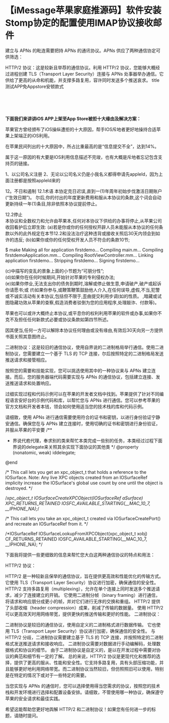 # 【iMessage苹果家庭推源码】软件安装Stomp协定的配置使用IMAP协议接收邮件

建立与 APNs 的毗连需要把持 APNs 的通讯协议。APNs 供应了两种通信协定可供筛选：

HTTP/2 协议：这是较新且举荐的通信协议。利用 HTTP/2 协议，您能够大概经过进程创建 TLS（Transport Layer Security）连接与 APNs 处事器举办通信。它供给了更高的从命和机能，并支撑多路复用，容许同时发送多个推送哀求。
          <key>title</key>  
                <string>测试APP免Appstore安顿款式</string>  
            </dict>  
        </dict>  
    </array>  
</dict>  
</plist>

**下面我们来讲讲iOS APP上架至App Store被拒十大缘由及解决方案：**

苹果官方曾经颁布了iOS操纵遭拒的十大原因，帮手IOS斥地者更好地操持合适苹果上架端正的iOS利用。

在苹果民间列出的十大原因中，所占比重最高的是“信息提交不全”，达到14%。

属于这一原因的有大要是IOS利用信息描述不完竣，也有大概是斥地者忘记包含支持页的链接。

1、以公司名义注册
2、无论以公司名义仍是小我名义都得申请先appleId，因为上面注册都是按照appleId来的


12。不日和遏制
12.1术语
本协定克日迟误,直到一(1)年周年初始步伐激活日期账户(“生效日期”)。 尔后,你的付出的年度更新费用和服从本协议的条款,这个词会自动更新持续一年(1)条目,除非依照本协议提前停止。  

12.2停止  
本协议和全数权力和允许由苹果本,任何对本协议下供给的办事将停止,从苹果公司收回看护后立即生效:
(a)若是你或你的任何授权开辟人员未能服从本协议的任何条款以外的此外规定在本节12.2和没法治疗这种违背或接收关照后30天内领会到如许的违反;
(b)如果你或你的任何受权开发人员不符合的条款10节;


$ make
Making all for application firstdemo…
 Compiling main.m…
 Compiling firstdemoApplication.mm…
 Compiling RootViewController.mm…
 Linking application firstdemo…
 Stripping firstdemo…
 Signing firstdemo…



(c)中描写的变乱的景象上面的小节题为“可朋分性”;  
(d)如果你在任何时候期间,开始针对苹果的专利侵权办法;  
(e)如果你停业,无法支出你的债务到期时,溶解或停止做生意,申请破产,破产或起诉你请愿书;或
(f)如果你参与,或鞭策鞭策鼓励他人介入,在任何误导,虚假,不当,犯警或不诚实活动有关本协议,包括但不限于,歪曲提交利用步调(如的性质。 ,暗藏或试图隐藏功效从苹果的查察,假造消费者驳倒为您的应用程序,处理敲诈、付款等)。  

苹果也可以或许大概终止本协议,或平息你的权利利用苹果的软件或办事,如果你不克不及担任任何新款式必要或协议条款如第四节所述。  

因其便当,任何一方可以解除本协议任何理由或没有缘由,有效后30天向另一方提供书面关照其意图终止。

二进制协议：这是较旧的通信协议，使用自界说的二进制格局举行通信。使用二进制协议，您需要建立一个基于 TLS 的 TCP 连接，尔后按照特定的二进制格局发送推送请求和接管相应。

按照您的需要和技能实现，您可以挑选使用其中的一种协议来与 APNs 建立连接。而后，您的服务器端代码需要实现与 APNs 的通信协议，包括建立连接、发送推送请求和处置响应。

过细实现过程和代码示例可以在苹果的开发者文档中找到。苹果提供了针对不同编程语言安好台的示例代码和库，以帮忙您与 APNs 进行通信。您可以参考苹果的官方文档和开发者本钱，领会如何使用适当您的技术栈的库和代码示例。

请细致，使用 APNs 进行通信需要使用符合的证书和密钥，以进行身份验证宁静安通信。确保您在与 APNs 建立连接时，使用切确的证书和密钥进行身份验证，并服从苹果的平安要
/**
 * 界说代庖代理，奉求别的类来帮忙本类完成一些别的任务，本类经过过程下面界说的delegate来关照其余实现下面协议的其他类
 */
@property (nonatomic, weak) id<AccountDelegate>delegate;

@end






/* This call lets you get an xpc_object_t that holds a reference to the IOSurface.
   Note: Any live XPC objects created from an IOSurfaceRef implicity increase the IOSurface's global use
   count by one until the object is destroyed. */
 
/*xpc_object_t IOSurfaceCreateXPCObject(IOSurfaceRef aSurface) XPC_RETURNS_RETAINED
    IOSFC_AVAILABLE_STARTING(__MAC_10_7, __IPHONE_NA);*/
 
 
/* This call lets you take an xpc_object_t created via IOSurfaceCreatePort() and recreate an IOSurfaceRef from it. */
 
/*IOSurfaceRef IOSurfaceLookupFromXPCObject(xpc_object_t xobj) CF_RETURNS_RETAINED
    IOSFC_AVAILABLE_STARTING(__MAC_10_7, __IPHONE_NA);
*/

下面我将提供一些更细致的信息来帮忙您大白这两种通信协议的特点和用法：

HTTP/2 协议：

HTTP/2 是一种较新且保举的通信协议，旨在提供更高效和性能优化的传输方式。
它使用 TLS（Transport Layer Security）协议进行加密，确保通信的安全性。
HTTP/2 支持多路复用（multiplexing），允许在单个连接上同时发送多个推送请求，减少了连接建立的开销。
它使用二进制分帧（binary framing）进行通信，将请求和响应朋分成更小的帧，并对它们进行无序的交换和重组。
HTTP/2 提供了头部收缩（header compression）成果，削减了传输的数据量。
使用 HTTP/2 可以更高效天时用网络带宽，提供更快的推送传输和更好的性能。
二进制协议：

二进制协议是较旧的通信协议，使用自定义的二进制格式进行数据传输。
它也使用 TLS（Transport Layer Security）协议进行加密，确保通信的安全性。
与 HTTP/2 分歧，二进制协议需要建立基于 TLS 的 TCP 连接，并按照特定的二进制格式发送推送请求和接收响应。
二进制协议需要对数据进行手动编解码，处理数据格式和协议的细节。
由于二进制协议是自定义的，是以在开发过程中需要对协议的典范和细节有一定的了解。
总的来说，HTTP/2 协议是更现代化和推荐的选择，提供了更高的服从、性能和安全性。它支持多路复用，具有头部压缩功能，并且能够更好地利用网络带宽。而二进制协议当然较旧，但仿照照旧可以使用，特别是在特定的情况下或对于一些特定的需要。

当您实现与 APNs 的通信时，您可以选择使用得当您需求的协议，按照您的技术栈和开发环境进行选择和配置设备安排。请细致，不管使用哪一种协议，确保遵守苹果的安全请求和最佳实践。

希望这能帮助您更好地舆解 HTTP/2 和二进制协议！如果您有任何进一步的标题，请随时提问。